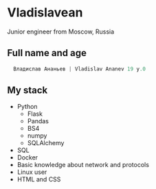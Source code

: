 # Vladislavean
Junior engineer from Moscow, Russia

## Full name and age

```python
  Владислав Ананьев | Vladislav Ananev 19 y.0
```
## My stack
- Python
  - Flask
  - Pandas
  - BS4
  - numpy
  - SQLAlchemy
- SQL
- Docker
- Basic knowledge about network and protocols
- Linux user
- HTML and CSS
